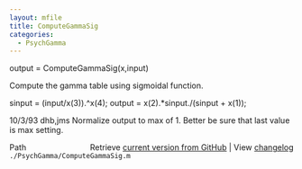 ```yaml
---
layout: mfile
title: ComputeGammaSig
categories:
  - PsychGamma
---
```


output = ComputeGammaSig\(x,input\)

Compute the gamma table using sigmoidal function.

sinput = \(input/x\(3\)\).^x\(4\);
output = x\(2\).\*sinput./\(sinput \+ x\(1\)\);

10/3/93  dhb,jms  Normalize output to max of 1.
                  Better be sure that last value is max setting.


<div class="code_header" style="text-align:right;">
  <span style="float:left;">Path&nbsp;&nbsp;</span> <span class="counter">Retrieve <a href=
  "https://raw.github.com/Psychtoolbox-3/Psychtoolbox-3/beta/./PsychGamma/ComputeGammaSig.m">current version from GitHub</a> | View <a href=
  "https://github.com/Psychtoolbox-3/Psychtoolbox-3/commits/beta/./PsychGamma/ComputeGammaSig.m">changelog</a></span>
</div>
<div class="code">
  <code>./PsychGamma/ComputeGammaSig.m</code>
</div>
